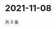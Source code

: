 # 2021-11-08

共 0 条

<!-- BEGIN WEIBO -->
<!-- 最后更新时间 Mon Nov 08 2021 18:09:46 GMT+0800 (China Standard Time) -->

<!-- END WEIBO -->
